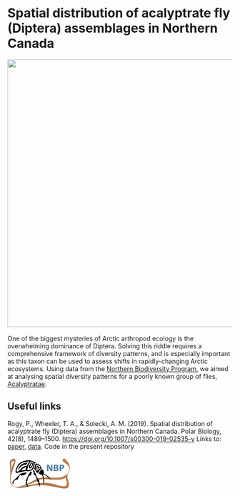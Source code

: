 # Spatial distribution of acalyptrate fly (Diptera) assemblages in Northern Canada
<p align="center">
<img src="https://farm5.static.flickr.com/4101/4819958459_7fa0cb3701_b.jpg" width="600" height="600">
</p>


One of the biggest mysteries of Arctic arthropod ecology is the overwhelming dominance of Diptera. Solving this riddle  requires a comprehensive framework of diversity patterns, and is especially important as this taxon can be used to assess shifts in rapidly-changing Arctic ecosystems. Using data from the [Northern Biodiversity Program](https://northernbiodiversity.wordpress.com/), we aimed at analysing spatial diversity patterns for a poorly known group of flies, [Acalyptratae](https://en.wikipedia.org/wiki/Acalyptratae).

## Useful links
Rogy, P., Wheeler, T. A., & Solecki, A. M. (2019). Spatial distribution of acalyptrate fly (Diptera) assemblages in Northern Canada. Polar Biology, 42(8), 1489–1500. https://doi.org/10.1007/s00300-019-02535-y Links to: [paper](https://doi.org/10.1007/s00300-019-02535-y), [data](https://knb.ecoinformatics.org/view/doi:10.5063/F19Z9367). Code in the present repository

![NBP](Pictures/nbplogo.JPG)
